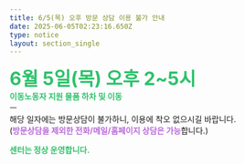 ```yaml
---
title: 6/5(목) 오후 방문 상담 이용 불가 안내
date: 2025-06-05T02:23:16.650Z
type: notice
layout: section_single
---
```

<p><span style="font-size: 24pt; color: #2dc26b;"><strong>6월 5일(목) 오후 2~5시</strong></span><br /><span style="color: #2dc26b;"><strong>이동노동자 지원 물품 하차 및 이동</strong></span><br />ㅡ<br />해당 일자에는 방문상담이 불가하니, 이용에 착오 없으시길 바랍니다.<br />(<span style="color: #b96ad9;"><strong>방문상담을 제외한 전화/메일/홈페이지 상담은 가능</strong></span>합니다.)</p>
<p><span style="color: #2dc26b;"><strong>센터는 정상 운영합니다.</strong></span></p>
<p>&nbsp;</p>
<p>&nbsp;</p>